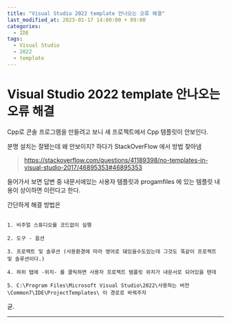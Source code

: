 ```yaml
---
title: "Visual Studio 2022 template 안나오는 오류 해결"
last_modified_at: 2023-01-17 14:00:00 + 09:00
categories:
  - IDE
tags:
  - Visual Studio
  - 2022
  - template
---
```


Visual Studio 2022 template 안나오는 오류 해결
===


Cpp로 콘솔 프로그램을 만들려고 보니 새 프로젝트에서 Cpp 템플릿이 안보인다.

분명 설치는 잘됐는데 왜 안보이지? 하다가 StackOverFlow 에서 방법 찾아냄

> https://stackoverflow.com/questions/41189398/no-templates-in-visual-studio-2017/46895353#46895353

들어가서 보면 답변 중 내문서에있는 사용자 템플릿과 progamfiles 에 있는 템플릿 내용이 상이하면 이런다고 한다.

간단하게 해결 방법은

```

1. 비주얼 스튜디오를 코드없이 실행

2. 도구 - 옵션

3. 프로젝트 및 솔루션 (사용환경에 따라 영어로 돼있을수도있는데 그것도 똑같이 프로젝트 및 솔루션이다.)

4. 하위 탭에 -위치- 를 클릭하면 사용자 프로젝트 템플릿 위치가 내문서로 되어있을 텐데

5. C:\Program Files\Microsoft Visual Studio\2022\사용하는 버전\Common7\IDE\ProjectTemplates\ 이 경로로 바꿔주자

```


굳.



***






<!--

주석 위치

-->




